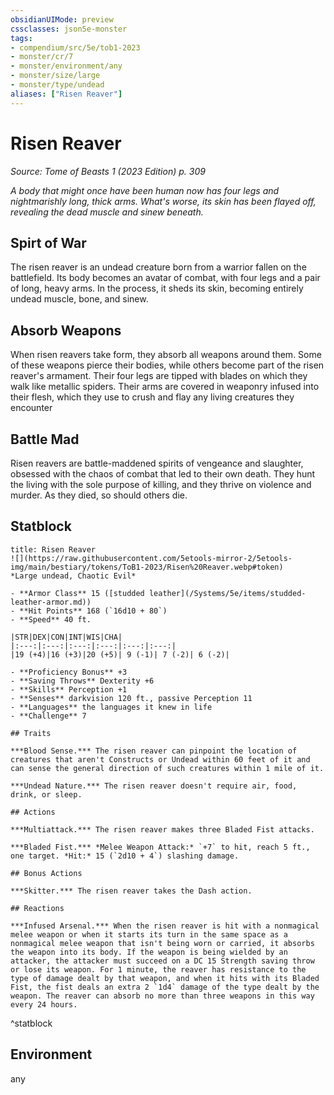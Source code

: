 ```yaml
---
obsidianUIMode: preview
cssclasses: json5e-monster
tags:
- compendium/src/5e/tob1-2023
- monster/cr/7
- monster/environment/any
- monster/size/large
- monster/type/undead
aliases: ["Risen Reaver"]
---
```

# Risen Reaver
*Source: Tome of Beasts 1 (2023 Edition) p. 309*  

*A body that might once have been human now has four legs and nightmarishly long, thick arms. What's worse, its skin has been flayed off, revealing the dead muscle and sinew beneath.*

## Spirt of War

The risen reaver is an undead creature born from a warrior fallen on the battlefield. Its body becomes an avatar of combat, with four legs and a pair of long, heavy arms. In the process, it sheds its skin, becoming entirely undead muscle, bone, and sinew.

## Absorb Weapons

When risen reavers take form, they absorb all weapons around them. Some of these weapons pierce their bodies, while others become part of the risen reaver's armament. Their four legs are tipped with blades on which they walk like metallic spiders. Their arms are covered in weaponry infused into their flesh, which they use to crush and flay any living creatures they encounter

## Battle Mad

Risen reavers are battle-maddened spirits of vengeance and slaughter, obsessed with the chaos of combat that led to their own death. They hunt the living with the sole purpose of killing, and they thrive on violence and murder. As they died, so should others die.

## Statblock

```ad-statblock
title: Risen Reaver
![](https://raw.githubusercontent.com/5etools-mirror-2/5etools-img/main/bestiary/tokens/ToB1-2023/Risen%20Reaver.webp#token)
*Large undead, Chaotic Evil*

- **Armor Class** 15 ([studded leather](/Systems/5e/items/studded-leather-armor.md))
- **Hit Points** 168 (`16d10 + 80`)
- **Speed** 40 ft.

|STR|DEX|CON|INT|WIS|CHA|
|:---:|:---:|:---:|:---:|:---:|:---:|
|19 (+4)|16 (+3)|20 (+5)| 9 (-1)| 7 (-2)| 6 (-2)|

- **Proficiency Bonus** +3
- **Saving Throws** Dexterity +6
- **Skills** Perception +1
- **Senses** darkvision 120 ft., passive Perception 11
- **Languages** the languages it knew in life
- **Challenge** 7

## Traits

***Blood Sense.*** The risen reaver can pinpoint the location of creatures that aren't Constructs or Undead within 60 feet of it and can sense the general direction of such creatures within 1 mile of it.

***Undead Nature.*** The risen reaver doesn't require air, food, drink, or sleep.

## Actions

***Multiattack.*** The risen reaver makes three Bladed Fist attacks.

***Bladed Fist.*** *Melee Weapon Attack:* `+7` to hit, reach 5 ft., one target. *Hit:* 15 (`2d10 + 4`) slashing damage.

## Bonus Actions

***Skitter.*** The risen reaver takes the Dash action.

## Reactions

***Infused Arsenal.*** When the risen reaver is hit with a nonmagical melee weapon or when it starts its turn in the same space as a nonmagical melee weapon that isn't being worn or carried, it absorbs the weapon into its body. If the weapon is being wielded by an attacker, the attacker must succeed on a DC 15 Strength saving throw or lose its weapon. For 1 minute, the reaver has resistance to the type of damage dealt by that weapon, and when it hits with its Bladed Fist, the fist deals an extra 2 `1d4` damage of the type dealt by the weapon. The reaver can absorb no more than three weapons in this way every 24 hours.
```
^statblock

## Environment

any